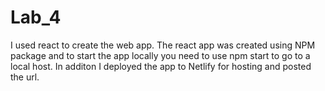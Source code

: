 # Lab_4
I used react to create the web app. The react app was created using NPM package and to start the app locally you need to use npm start to go to a local host. In additon I deployed the app to Netlify for hosting and posted the url.
